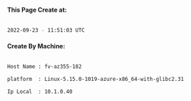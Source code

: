 
   
#### This Page Create at:

```bash

2022-09-23 - 11:51:03 UTC

```

#### Create By Machine:

```bash

Host Name : fv-az355-182

platform  : Linux-5.15.0-1019-azure-x86_64-with-glibc2.31

Ip Local  : 10.1.0.40

```

